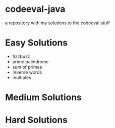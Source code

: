 # codeeval-java
a repository with my solutions to the codeeval stuff

# Easy Solutions
- fizzbuzz
- prime palindrome
- sum of primes
- reverse words
- multiples

# Medium Solutions

# Hard Solutions
